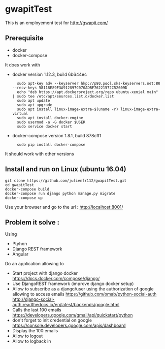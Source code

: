 # gwapitTest

This is an employement test for http://gwapit.com/

## Prerequisite

- docker
- docker-compose

It does work with

- docker version 1.12.3, build 6b644ec

        sudo apt-key adv --keyserver hkp://p80.pool.sks-keyservers.net:80 --recv-keys 58118E89F3A912897C070ADBF76221572C52609D
        echo "deb https://apt.dockerproject.org/repo ubuntu-xenial main" | sudo tee /etc/apt/sources.list.d/docker.list
        sudo apt update
        sudo apt upgrade
        sudo apt install linux-image-extra-$(uname -r) linux-image-extra-virtual
        sudo apt install docker-engine
        sudo usermod -a -G docker $USER
        sudo service docker start

- docker-compose version 1.8.1, build 878cff1

        sudo pip install docker-compose

It should work with other versions

## Install and run on Linux (ubuntu 16.04)

    git clone https://github.com/julienfr112/gwapitTest.git
    cd gwapitTest
    docker-compose build
    docker-compose run django python manage.py migrate
    docker-compose up

Use your browser and go to the url : [http://localhost:8001/](http://localhost:8001/)

## Problem it solve :

Using
* Ptyhon
* Django REST framework
* Angular

Do an application allowing to
* Start project with django docker
    https://docs.docker.com/compose/django/
* Use DjangoREST framework (improve django docker setup)
* Allow to subscribe as a django/user using the authorization of google allowing to access emails
    https://github.com/omab/python-social-auth
    http://django-social-auth.readthedocs.io/en/latest/backends/google.html
* Calls the last 100 emails
    https://developers.google.com/gmail/api/quickstart/python
* don't forget to init credential on google
    https://console.developers.google.com/apis/dashboard
* Display the 100 emails
* Allow to logout
* Allow to logback in
